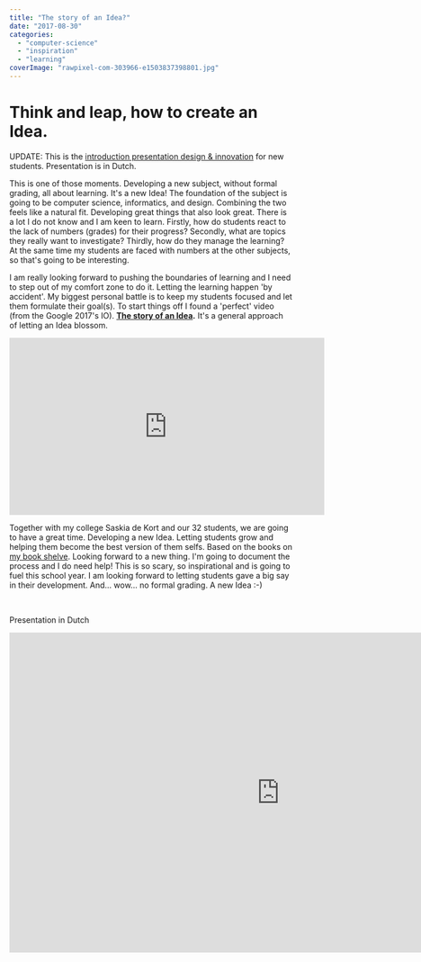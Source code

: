 ```yaml
---
title: "The story of an Idea?"
date: "2017-08-30"
categories: 
  - "computer-science"
  - "inspiration"
  - "learning"
coverImage: "rawpixel-com-303966-e1503837398801.jpg"
---
```


# Think and leap, how to create an Idea.

UPDATE: This is the [introduction presentation design & innovation](https://docs.google.com/presentation/d/1LmAPZM_VdWuIvTu1-vJ9-zjYM58MU8v0IS2uwjimOdQ/edit#slide=id.p) for new students. Presentation is in Dutch.

This is one of those moments. Developing a new subject, without formal grading, all about learning. It's a new Idea! The foundation of the subject is going to be computer science, informatics, and design. Combining the two feels like a natural fit. Developing great things that also look great. There is a lot I do not know and I am keen to learn. Firstly, how do students react to the lack of numbers (grades) for their progress? Secondly, what are topics they really want to investigate? Thirdly, how do they manage the learning? At the same time my students are faced with numbers at the other subjects, so that's going to be interesting.

I am really looking forward to pushing the boundaries of learning and I need to step out of my comfort zone to do it. Letting the learning happen 'by accident'. My biggest personal battle is to keep my students focused and let them formulate their goal(s). To start things off I found a 'perfect' video (from the Google 2017's IO). **[The story of an Idea](http://observer.com/2017/06/google-youtube-idea-developers/).** It's a general approach of letting an Idea blossom.

<iframe src="https://www.youtube.com/embed/BEtPCT7ZcE0" width="560" height="315" frameborder="0" allowfullscreen="allowfullscreen"></iframe>

Together with my college Saskia de Kort and our 32 students, we are going to have a great time. Developing a new Idea. Letting students grow and helping them become the best version of them selfs. Based on the books on [my book shelve](http://ramonmoorlag.nl/books-shelve/). Looking forward to a new thing. I'm going to document the process and I do need help! This is so scary, so inspirational and is going to fuel this school year. I am looking forward to letting students gave a big say in their development. And... wow... no formal grading. A new Idea :-)

 

Presentation in Dutch

<iframe src="https://docs.google.com/presentation/d/e/2PACX-1vR-WRNy7Ac6ZkznucFddg2gLhmrxuPl4Laf_pwHRempK7CARFrDpUfOJDhuNsHtr9xw72GAo0h2uo10/embed?start=true&amp;loop=true&amp;delayms=5000" width="960" height="569" frameborder="0" allowfullscreen="allowfullscreen"></iframe>
